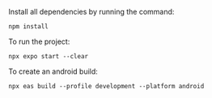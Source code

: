 Install all dependencies by running the command:

`npm install`



To run the project:

`npx expo start --clear`


To create an android build:

`npx eas build --profile development --platform android`
